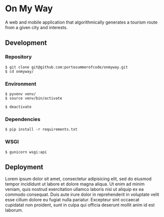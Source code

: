 # On My Way

A web and mobile application that algorithmically generates a tourism route from a given city and interests.

## Development

### Repository

```shell
$ git clone git@github.com:portosummerofcode/onmyway.git
$ cd onmyway/
```

### Environment

```shell
$ pyvenv venv/
$ source venv/bin/activate
```

```shell
$ deactivate
```

### Dependencies

```shell
$ pip install -r requirements.txt
```

### WSGI

```shell
$ gunicorn wsgi:api
```

## Deployment

Lorem ipsum dolor sit amet, consectetur adipisicing elit, sed do eiusmod tempor incididunt ut labore et dolore magna aliqua. Ut enim ad minim veniam, quis nostrud exercitation ullamco laboris nisi ut aliquip ex ea commodo consequat. Duis aute irure dolor in reprehenderit in voluptate velit esse cillum dolore eu fugiat nulla pariatur. Excepteur sint occaecat cupidatat non proident, sunt in culpa qui officia deserunt mollit anim id est laborum.
